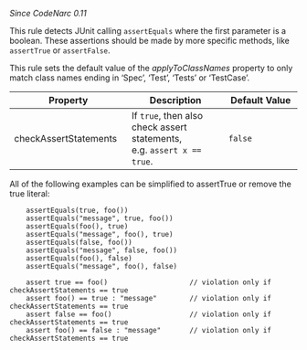 *Since CodeNarc 0.11*

This rule detects JUnit calling `assertEquals` where the first parameter
is a boolean. These assertions should be made by more specific methods,
like `assertTrue` or `assertFalse`.

This rule sets the default value of the *applyToClassNames* property to
only match class names ending in ‘Spec’, ‘Test’, ‘Tests’ or ‘TestCase’.

<table>
<colgroup>
<col style="width: 40%" />
<col style="width: 33%" />
<col style="width: 25%" />
</colgroup>
<thead>
<tr>
<th>Property</th>
<th>Description</th>
<th>Default Value</th>
</tr>
</thead>
<tbody>
<tr>
<td>checkAssertStatements</td>
<td>If <code>true</code>, then also check assert statements,
e.g. <code>assert x == true</code>.</td>
<td><code>false</code></td>
</tr>
</tbody>
</table>

All of the following examples can be simplified to assertTrue or remove
the true literal:

        assertEquals(true, foo())
        assertEquals("message", true, foo())
        assertEquals(foo(), true)
        assertEquals("message", foo(), true)
        assertEquals(false, foo())
        assertEquals("message", false, foo())
        assertEquals(foo(), false)
        assertEquals("message", foo(), false)

        assert true == foo()                    // violation only if checkAssertStatements == true
        assert foo() == true : "message"        // violation only if checkAssertStatements == true
        assert false == foo()                   // violation only if checkAssertStatements == true
        assert foo() == false : "message"       // violation only if checkAssertStatements == true
